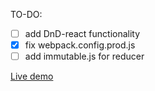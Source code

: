 TO-DO: 
- [ ] add DnD-react functionality
- [X] fix webpack.config.prod.js
- [ ] add immutable.js for reducer

[Live demo](https://test.mamikonyan.info/)
